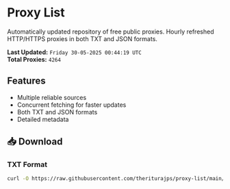 # Proxy List

Automatically updated repository of free public proxies. Hourly refreshed HTTP/HTTPS proxies in both TXT and JSON formats.

**Last Updated:** `Friday 30-05-2025 00:44:19 UTC`  
**Total Proxies:** `4264`

## Features
- Multiple reliable sources
- Concurrent fetching for faster updates
- Both TXT and JSON formats
- Detailed metadata

## 📥 Download

### TXT Format
```bash
curl -O https://raw.githubusercontent.com/theriturajps/proxy-list/main/proxies.txt